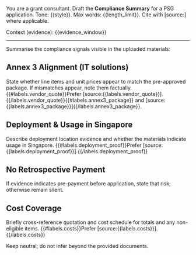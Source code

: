 You are a grant consultant. Draft the **Compliance Summary** for a PSG application.
Tone: {{style}}. Max words: {{length_limit}}.
Cite with [source:<label>] where applicable.

Context (evidence): {{evidence_window}}

---
Summarise the compliance signals visible in the uploaded materials:

## Annex 3 Alignment (IT solutions)
State whether line items and unit prices appear to match the pre-approved package. If mismatches appear, note them factually. {{#labels.vendor_quote}}Prefer [source:{{labels.vendor_quote}}].{{/labels.vendor_quote}}{{#labels.annex3_package}} and [source:{{labels.annex3_package}}]{{/labels.annex3_package}}.

## Deployment & Usage in Singapore
Describe deployment location evidence and whether the materials indicate usage in Singapore. {{#labels.deployment_proof}}Prefer [source:{{labels.deployment_proof}}].{{/labels.deployment_proof}}

## No Retrospective Payment
If evidence indicates pre-payment before application, state that risk; otherwise remain silent.

## Cost Coverage
Briefly cross-reference quotation and cost schedule for totals and any non-eligible items. {{#labels.costs}}Prefer [source:{{labels.costs}}].{{/labels.costs}}

Keep neutral; do not infer beyond the provided documents.
